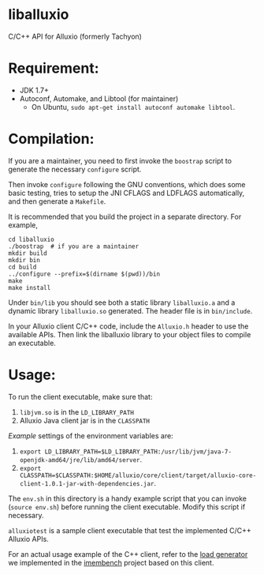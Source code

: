# liballuxio
C/C++ API for Alluxio (formerly Tachyon)

# Requirement:
  * JDK 1.7+
  * Autoconf, Automake, and Libtool (for maintainer)
    - On Ubuntu, `sudo apt-get install autoconf automake libtool`.

# Compilation:
If you are a maintainer, you need to first invoke the `boostrap` script to generate the necessary
`configure` script.

Then invoke `configure` following the GNU conventions, which does some basic testing,
tries to setup the JNI CFLAGS and LDFLAGS automatically, and then generate a `Makefile`.

It is recommended that you build the project in a separate directory. For example,

```
cd liballuxio
./boostrap  # if you are a maintainer
mkdir build
mkdir bin
cd build
../configure --prefix=$(dirname $(pwd))/bin
make
make install
```

Under `bin/lib` you should see both a static library `liballuxio.a` and a dynamic
library `liballuxio.so` generated. The header file is in `bin/include`.

In your Alluxio client C/C++ code, include the `Alluxio.h` header to use the available
APIs. Then link the liballuxio library to your object files to compile an executable.

# Usage:

To run the client executable, make sure that:
1. `libjvm.so` is in the `LD_LIBRARY_PATH` 
2. Alluxio Java client jar is in the `CLASSPATH`

*Example* settings of the environment variables are:
1. `export LD_LIBRARY_PATH=$LD_LIBRARY_PATH:/usr/lib/jvm/java-7-openjdk-amd64/jre/lib/amd64/server`.
2. `export CLASSPATH=$CLASSPATH:$HOME/alluxio/core/client/target/alluxio-core-client-1.0.1-jar-with-dependencies.jar`.

The `env.sh` in this directory is a handy example script that you can invoke 
(`source env.sh`) before running the client executable. Modify this script if necessary.

`alluxiotest` is a sample client executable that test the implemented C/C++ Alluxio APIs.

For an actual usage example of the C++ client, refer to the
[load generator](https://github.com/stormspirit/imembench/blob/master/loadgenerator/tachyondriver.cc) we
implemented in the [imembench](https://github.com/stormspirit/imembench) project based on this client.
